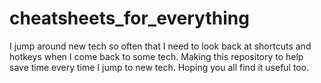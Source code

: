 # cheatsheets_for_everything
I jump around new tech so often that I need to look back at shortcuts and hotkeys when I come back to some tech. Making this repository to help save time every time I jump to new tech. Hoping you all find it useful too.
